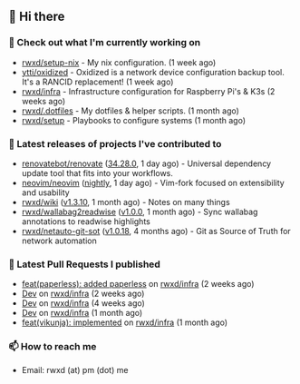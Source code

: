 ## 👋 Hi there

### 👷 Check out what I'm currently working on


- [rwxd/setup-nix](https://github.com/rwxd/setup-nix) - My nix configuration. (1 week ago)
- [ytti/oxidized](https://github.com/ytti/oxidized) - Oxidized is a network device configuration backup tool. It&#39;s a RANCID replacement! (1 week ago)
- [rwxd/infra](https://github.com/rwxd/infra) - Infrastructure configuration for Raspberry Pi&#39;s &amp; K3s (2 weeks ago)
- [rwxd/.dotfiles](https://github.com/rwxd/.dotfiles) - My dotfiles &amp; helper scripts. (1 month ago)
- [rwxd/setup](https://github.com/rwxd/setup) - Playbooks to configure systems (1 month ago)

### 🔭 Latest releases of projects I've contributed to


- [renovatebot/renovate](https://github.com/renovatebot/renovate) ([34.28.0](https://github.com/renovatebot/renovate/releases/tag/34.28.0), 1 day ago) - Universal dependency update tool that fits into your workflows.
- [neovim/neovim](https://github.com/neovim/neovim) ([nightly](https://github.com/neovim/neovim/releases/tag/nightly), 1 day ago) - Vim-fork focused on extensibility and usability
- [rwxd/wiki](https://github.com/rwxd/wiki) ([v1.3.10](https://github.com/rwxd/wiki/releases/tag/v1.3.10), 1 month ago) - Notes on many things
- [rwxd/wallabag2readwise](https://github.com/rwxd/wallabag2readwise) ([v1.0.0](https://github.com/rwxd/wallabag2readwise/releases/tag/v1.0.0), 1 month ago) - Sync wallabag annotations to readwise highlights
- [rwxd/netauto-git-sot](https://github.com/rwxd/netauto-git-sot) ([v1.0.18](https://github.com/rwxd/netauto-git-sot/releases/tag/v1.0.18), 4 months ago) - Git as Source of Truth for network automation

### 🔨 Latest Pull Requests I published


- [feat(paperless): added paperless](https://github.com/rwxd/infra/pull/73) on [rwxd/infra](https://github.com/rwxd/infra) (2 weeks ago)
- [Dev](https://github.com/rwxd/infra/pull/71) on [rwxd/infra](https://github.com/rwxd/infra) (2 weeks ago)
- [Dev](https://github.com/rwxd/infra/pull/70) on [rwxd/infra](https://github.com/rwxd/infra) (4 weeks ago)
- [Dev](https://github.com/rwxd/infra/pull/69) on [rwxd/infra](https://github.com/rwxd/infra) (1 month ago)
- [feat(vikunja): implemented](https://github.com/rwxd/infra/pull/68) on [rwxd/infra](https://github.com/rwxd/infra) (1 month ago)

### 📫 How to reach me

- Email: rwxd (at) pm (dot) me

